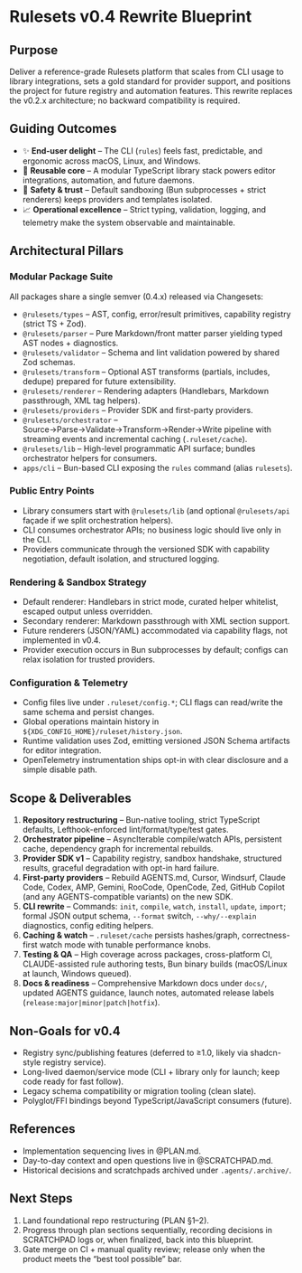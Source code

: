 # Rulesets v0.4 Rewrite Blueprint

## Purpose

Deliver a reference-grade Rulesets platform that scales from CLI usage to library integrations, sets a gold standard for provider support, and positions the project for future registry and automation features. This rewrite replaces the v0.2.x architecture; no backward compatibility is required.

## Guiding Outcomes

- ✨ **End-user delight** – The CLI (`rules`) feels fast, predictable, and ergonomic across macOS, Linux, and Windows.
- 🧰 **Reusable core** – A modular TypeScript library stack powers editor integrations, automation, and future daemons.
- 🔐 **Safety & trust** – Default sandboxing (Bun subprocesses + strict renderers) keeps providers and templates isolated.
- 📈 **Operational excellence** – Strict typing, validation, logging, and telemetry make the system observable and maintainable.

## Architectural Pillars

### Modular Package Suite

All packages share a single semver (0.4.x) released via Changesets:

- `@rulesets/types` – AST, config, error/result primitives, capability registry (strict TS + Zod).
- `@rulesets/parser` – Pure Markdown/front matter parser yielding typed AST nodes + diagnostics.
- `@rulesets/validator` – Schema and lint validation powered by shared Zod schemas.
- `@rulesets/transform` – Optional AST transforms (partials, includes, dedupe) prepared for future extensibility.
- `@rulesets/renderer` – Rendering adapters (Handlebars, Markdown passthrough, XML tag helpers).
- `@rulesets/providers` – Provider SDK and first-party providers.
- `@rulesets/orchestrator` – Source→Parse→Validate→Transform→Render→Write pipeline with streaming events and incremental caching (`.ruleset/cache`).
- `@rulesets/lib` – High-level programmatic API surface; bundles orchestrator helpers for consumers.
- `apps/cli` – Bun-based CLI exposing the `rules` command (alias `rulesets`).

### Public Entry Points

- Library consumers start with `@rulesets/lib` (and optional `@rulesets/api` façade if we split orchestration helpers).
- CLI consumes orchestrator APIs; no business logic should live only in the CLI.
- Providers communicate through the versioned SDK with capability negotiation, default isolation, and structured logging.

### Rendering & Sandbox Strategy

- Default renderer: Handlebars in strict mode, curated helper whitelist, escaped output unless overridden.
- Secondary renderer: Markdown passthrough with XML section support.
- Future renderers (JSON/YAML) accommodated via capability flags, not implemented in v0.4.
- Provider execution occurs in Bun subprocesses by default; configs can relax isolation for trusted providers.

### Configuration & Telemetry

- Config files live under `.ruleset/config.*`; CLI flags can read/write the same schema and persist changes.
- Global operations maintain history in `${XDG_CONFIG_HOME}/ruleset/history.json`.
- Runtime validation uses Zod, emitting versioned JSON Schema artifacts for editor integration.
- OpenTelemetry instrumentation ships opt-in with clear disclosure and a simple disable path.

## Scope & Deliverables

1. **Repository restructuring** – Bun-native tooling, strict TypeScript defaults, Lefthook-enforced lint/format/type/test gates.
2. **Orchestrator pipeline** – AsyncIterable compile/watch APIs, persistent cache, dependency graph for incremental rebuilds.
3. **Provider SDK v1** – Capability registry, sandbox handshake, structured results, graceful degradation with opt-in hard failure.
4. **First-party providers** – Rebuild AGENTS.md, Cursor, Windsurf, Claude Code, Codex, AMP, Gemini, RooCode, OpenCode, Zed, GitHub Copilot (and any AGENTS-compatible variants) on the new SDK.
5. **CLI rewrite** – Commands: `init`, `compile`, `watch`, `install`, `update`, `import`; formal JSON output schema, `--format` switch, `--why/--explain` diagnostics, config editing helpers.
6. **Caching & watch** – `.ruleset/cache` persists hashes/graph, correctness-first watch mode with tunable performance knobs.
7. **Testing & QA** – High coverage across packages, cross-platform CI, CLAUDE-assisted rule authoring tests, Bun binary builds (macOS/Linux at launch, Windows queued).
8. **Docs & readiness** – Comprehensive Markdown docs under `docs/`, updated AGENTS guidance, launch notes, automated release labels (`release:major|minor|patch|hotfix`).

## Non-Goals for v0.4

- Registry sync/publishing features (deferred to ≥1.0, likely via shadcn-style registry service).
- Long-lived daemon/service mode (CLI + library only for launch; keep code ready for fast follow).
- Legacy schema compatibility or migration tooling (clean slate).
- Polyglot/FFI bindings beyond TypeScript/JavaScript consumers (future). 

## References

- Implementation sequencing lives in @PLAN.md.
- Day-to-day context and open questions live in @SCRATCHPAD.md.
- Historical decisions and scratchpads archived under `.agents/.archive/`.

## Next Steps

1. Land foundational repo restructuring (PLAN §1–2).
2. Progress through plan sections sequentially, recording decisions in SCRATCHPAD logs or, when finalized, back into this blueprint.
3. Gate merge on CI + manual quality review; release only when the product meets the “best tool possible” bar.
